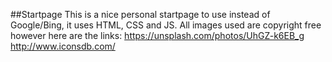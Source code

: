 ##Startpage
This is a nice personal startpage to use instead of Google/Bing, it uses HTML, CSS and JS.
All images used are copyright free however here are the links:
https://unsplash.com/photos/UhGZ-k6EB_g
http://www.iconsdb.com/
